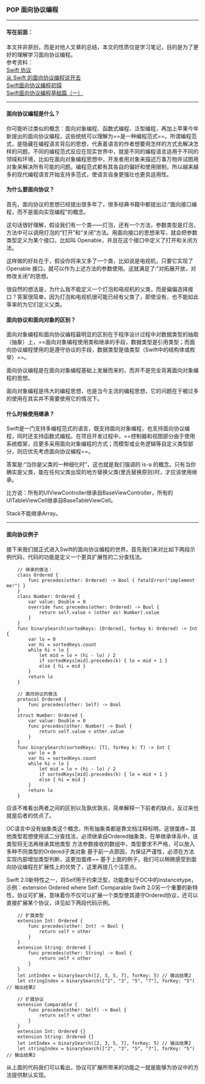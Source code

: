 ### POP 面向协议编程

***
#### 写在前面：
本文并非原创，而是对他人文章的总结，本文的性质仅是学习笔记，目的是为了更好的理解学习面向协议编程。  
参考资料：  
[Swift 协议](http://wiki.jikexueyuan.com/project/swift/chapter2/22_Protocols.html)  
[从 Swift 的面向协议编程说开去](https://bestswifter.com/pop/)  
[Swift面向协议编程初探](http://www.cocoachina.com/swift/20150902/12824.html)  
[Swift面向协议编程基础篇（一）](http://www.jianshu.com/p/1d1572662456?utm_campaign=haruki&utm_content=note&utm_medium=reader_share&utm_source=weibo&url_type=39&object_type=webpage&pos=1)

***

#### 面向协议编程是什么？

你可能听过类似的概念：面向对象编程、函数式编程、泛型编程，再加上苹果今年新提出的面向协议编程，这些统统可以理解为==是一种编程范式==。所谓编程范式，是隐藏在编程语言背后的思想，代表着语言的作者想要用怎样的方式去解决怎样的问题。不同的编程范式反应在现实世界中，就是不同的编程语言适用于不同的领域和环境，比如在面向对象编程思想中，开发者用对象来描述万事万物并试图用对象来解决所有可能的问题。编程范式都有其各自的偏好和使用限制，所以越来越多的现代编程语言开始支持多范式，使语言自身更强壮也更具适用性。

#### 为什么要面向协议？
首先，面向协议的思想已经提出很多年了，很多经典书籍中都提出过:“面向接口编程，而不是面向实现编程”的概念。

这句话很好理解，假设我们有一个类——灯泡，还有一个方法，参数类型是灯泡，方法中可以调用灯泡的“打开”和“关闭”方法。用面向接口的思想来写，就会把参数类型定义为某个接口，比如叫 Openable，并且在这个接口中定义了打开和关闭方法。

这样做的好处在于，假设你将来又多了一个类，比如说是电视机，只要它实现了 Openable 接口，就可以作为上述方法的参数使用。这就满足了:“对拓展开放，对修改关闭”的思想。

很自然的想法是，为什么我不能定义一个灯泡和电视机的父类，而是偏偏选择接口？答案很简单，因为灯泡和电视机很可能已经有父类了，即使没有，也不能如此草率的为它们定义父类。

#### 面向协议和面向对象的区别？

面向对象编程和面向协议编程最明显的区别在于程序设计过程中对数据类型的抽取（抽象）上，==面向对象编程使用类和继承的手段，数据类型是引用类型；而面向协议编程使用的是遵守协议的手段，数据类型是值类型（Swift中的结构体或枚举）==。

面向协议编程是在面向对象编程基础上发展而来的，而并不是完全背离面向对象编程的思想。

面向对象编程是伟大的编程思想，也是当今主流的编程思想，它的问题在于被过多的使用在其实并不需要使用它的情况下。

#### 什么时候使用继承？  
Swift是一门支持多编程范式的语言，既支持面向对象编程，也支持面向协议编程，同时还支持函数式编程。在项目开发过程中，==控制器和视图部分由于使用系统框架，应更多采用面向对象编程的方式；而模型或业务逻辑等自定义类型部分，则应优先考虑面向协议编程==。

答案是:“当你是父类的一种细化时”，这也就是我们强调的 is-a 的概念。只有当你确实是父类，能在任何父类出现的地方替换父类(里氏替换原则)时，才应该使用继承。  

比方说：所有的UIViewController继承自BaseViewController，所有的UITableViewCell继承自BaseTableViewCell。  

Stack不能继承Array。

***

#### 面向协议例子
接下来我们就正式进入Swift的面向协议编程的世界。首先我们来对比如下两段示例代码，代码的功能是定义一个更具扩展性的二分查找法。

```
	// 继承的做法：	
	class Ordered {
	    func precedes(other: Ordered) -> Bool { fatalError("implement me!") }
	}
	class Number: Ordered {
	    var value: Double = 0
	    override func precedes(other: Ordered) -> Bool {
	        return self.value < (other as! Number).value
	    }
	}
	func binarySearch(sortedKeys: [Ordered], forKey k: Ordered) -> Int {
	    var lo = 0
	    var hi = sortedKeys.count
	    while hi > lo {
	        let mid = lo + (hi - lo) / 2
	        if sortedKeys[mid].precedes(k) { lo = mid + 1 }
	        else { hi = mid }
	    }
	    return lo
	}
	
	// 面向协议的做法
	protocol Ordered {
	    func precedes(other: Self) -> Bool
	}
	struct Number: Ordered {
	    var value: Double = 0
	    func precedes(other: Number) -> Bool {
	        return self.value < other.value
	    }
	}
	func binarySearch(sortedKeys: [T], forKey k: T) -> Int {
	    var lo = 0
	    var hi = sortedKeys.count
	    while hi > lo {
	        let mid = lo + (hi - lo) / 2
	        if sortedKeys[mid].precedes(k) { lo = mid + 1 }
	        else { hi = mid }
	    }
	    return lo
	}
```
应该不难看出两者之间的区别以及孰优孰劣，简单解释一下前者的缺点，反过来也就是后者的优点了。

OC语言中没有抽象类这个概念，所有抽象类都是靠文档注释标明，这很蛋疼~
其他类型若想使用该二分查找法，必须继承自Ordered抽象类，在单继承体系中，该类型将无法再继承其他类型
方法参数接收的数组中，类型要求不严格，可以放入多种不同类型的Ordered子类对象
基于前一点原因，为保证严谨性，必须在方法实现内部增加类型判断，这更加蛋疼~~
基于上面的例子，我们可以稍微感受到面向协议编程在扩展性上的优势了，这里再提几个注意点。

Swift 2.0新特性之一，将Self用于约束泛型，功能类似于OC中的instancetype，示例：extension Ordered where Self: Comparable
Swift 2.0另一个重要的新特性，协议可扩展，意味着你不仅可以扩展一个类型使其遵守Ordered协议，还可以直接扩展某个协议，详见如下两段代码示例。

```
	// 扩展类型
	extension Int: Ordered {
	    func precedes(other: Int) -> Bool {
	        return self < other
	    }
	}
	extension String: Ordered {
	    func precedes(other: String) -> Bool {
	        return self < other
	    }
	}
	let intIndex = binarySearch([2, 3, 5, 7], forKey: 5) // 输出结果2
	let stringIndex = binarySearch(["2", "3", "5", "7"], forKey: "5") // 输出结果2
	
	// 扩展协议
	extension Comparable {
	    func precedes(other: Self) -> Bool {
	        return self < other
	    }
	}
	extension Int: Ordered {}
	extension String: Ordered {}
	let intIndex = binarySearch([2, 3, 5, 7], forKey: 5) // 输出结果2
	let stringIndex = binarySearch(["2", "3", "5", "7"], forKey: "5") // 输出结果2
```

从上面的代码我们可以看出，协议可扩展所带来的功能之一就是能够为协议中的方法提供默认实现。